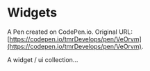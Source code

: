 # Widgets

A Pen created on CodePen.io. Original URL: [https://codepen.io/tmrDevelops/pen/VeOrvm](https://codepen.io/tmrDevelops/pen/VeOrvm).

A widget  / ui collection...